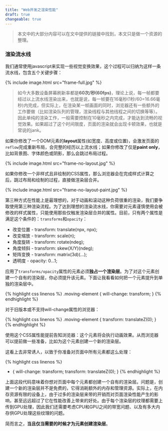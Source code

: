 ```yaml
---
title: "Web开发之渲染性能"
draft: true
changeable: true
---
```


>本文中的大部分内容可以在文中提供的链接中找到，本文只是做一个资源的整理。

### 渲染流水线

我们通常使用javascript来实现一些视觉变换效果，这个过程可以归纳为这样一条流水线，包含五个关键步骤：

{% include image.html src="frame-full.jpg" %}

>如今大多数设备屏幕刷新率都是**60次/秒(60fps)**，理论上说，每一帧都要经过以上流水线渲染出来，也就是说，每一帧要在16毫秒(1秒/60=16.66毫秒)内完成，但实际上，在渲染某一帧画面的同时，浏览器还有一些额外的工作要做（比如渲染队列的管理，渲染线程与其他线程之间的切换等等）。因此单纯的渲染工作，一般需要控制在10毫秒之内完成，才能达到流畅的视觉效果。如果超过了这个时间限度，页面的渲染就会出现卡顿效果，也就是常说的jank。

如果你修改了一个DOM元素的**layout**属性(如宽度、高度或位置)，会激发页面的`reflow`完成重新布局，会完整的经历以上流水线；如果你修改了仅是**paint only**，比如背景图、字体颜色或阴影，那么会跳过布局过程。

{% include image.html src="frame-no-layout.jpg" %}

如果你修改一个非样式且非绘制的CSS属性，那么浏览器会在完成样式计算之后，跳过布局和绘制的过程，直接做渲染层合并。

{% include image.html src="frame-no-layout-paint.jpg" %}

第三种方式在性能上是最理想的，对于动画和滚动这种负荷很重的渲染，我们要争取使用第三种渲染流程。为了达到理想的渲染流水线，你需要对元素谨慎使用会被修改的样式属性，只能使用那些仅触发渲染层合并的属性。目前，只有两个属性是满足这个条件的：`transforms`和`opacity`：

- 改变位置 - transform: translate(npx, npx);  
- 改变缩放 - transform: scale(n);  
- 角度旋转 - transform: rotate(ndeg);  
- 角度倾斜 - transform: skew(X/Y)(ndeg);  
- 矩阵变换 - transform: matrix(3d)(...);  
- 透明度 - opacity:   0...1;

应用了`transforms/opacity`属性的元素必须**独占一个渲染层**。为了对这个元素创建一个自有的渲染层，你必须提升该元素。下面让我看看如何把一个元素提升到单独的渲染层中。

{% highlight css linenos %}
.moving-element {
  will-change: transform;
}
{% endhighlight %}

对于旧版本或不支持will-change属性的浏览器：

{% highlight css linenos %}
.moving-element {
  transform: translateZ(0);
}
{% endhighlight %}

使用这个CSS属性能提前告知浏览器：这个元素将会执行动画效果。从而浏览器可以提前做一些准备，比如为这个元素创建一个新的渲染层。

这看上去非常诱人，以致于你准备对页面中所有元素都这么处理：

{% highlight css linenos %}
* {
  will-change: transform;
  transform: translateZ(0);
}
{% endhighlight %}

上面这段代码意味着你想对页面中每个元素都创建一个自有的渲染层。问题是，创建一个新的渲染层并不是免费的，它得消耗额外的内存和管理资源。实际上，在内存资源有限的设备上，由于过多的渲染层来带的开销而对页面渲染性能产生的影响，甚至远远超过了它在性能改善上带来的好处。由于每个渲染层的纹理都需要上传到GPU处理，因此我们还需要考虑CPU和GPU之间的带宽问题、以及有多大内存供GPU处理这些纹理的问题。

简而言之，**当且仅当需要的时候才为元素创建渲染层**。



























